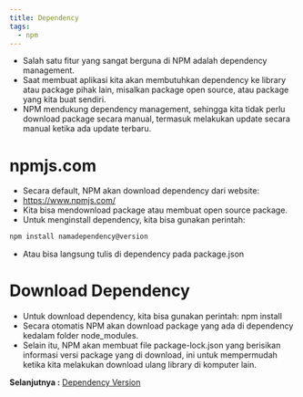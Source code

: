 ```yaml
---
title: Dependency
tags:
  - npm
---
```


- Salah satu fitur yang sangat berguna di NPM adalah dependency management.
- Saat membuat aplikasi kita akan membutuhkan dependency ke library atau package pihak lain, misalkan package open source, atau package yang kita buat sendiri.
- NPM mendukung dependency management, sehingga kita tidak perlu download package secara manual, termasuk melakukan update secara manual ketika ada update terbaru.

# npmjs.com

- Secara default, NPM akan download dependency dari website:
- https://www.npmjs.com/
- Kita bisa mendownload package atau membuat open source package.
- Untuk menginstall dependency, kita bisa gunakan perintah:

```bash
npm install namadependency@version
```

- Atau bisa langsung tulis di dependency pada package.json

# Download Dependency

- Untuk download dependency, kita bisa gunakan perintah: npm install
- Secara otomatis NPM akan download package yang ada di dependency kedalam folder node_modules.
- Selain itu, NPM akan membuat file package-lock.json yang berisikan informasi versi package yang di download, ini untuk mempermudah ketika kita melakukan download ulang library di komputer lain.

**Selanjutnya :** [Dependency Version](dependencyversion.md)